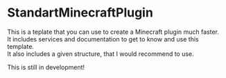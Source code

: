 # StandartMinecraftPlugin
This is a teplate that you can use to create a Minecraft plugin much faster.  
It includes services and documentation to get to know and use this template.  
It also includes a given structure, that I would recommend to use.  
  
This is still in development!
